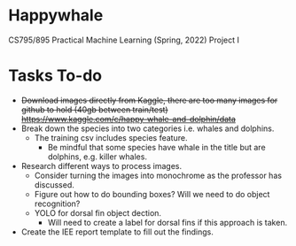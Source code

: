 # Happywhale
CS795/895 Practical Machine Learning (Spring, 2022) Project I


# Tasks To-do
- ~~Download images directly from Kaggle, there are too many images for github to hold (40gb between train/test) https://www.kaggle.com/c/happy-whale-and-dolphin/data~~
- Break down the species into two categories i.e. whales and dolphins.
  - The training csv includes species feature. 
    - Be mindful that some species have whale in the title but are dolphins, e.g. killer whales.
- Research different ways to process images.
  - Consider turning the images into monochrome as the professor has discussed. 
  - Figure out how to do bounding boxes? Will we need to do object recognition? 
  - YOLO for dorsal fin object dection. 
    - Will need to create a label for dorsal fins if this approach is taken.
- Create the IEE report template to fill out the findings. 


